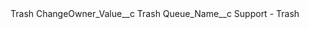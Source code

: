 <?xml version="1.0" encoding="UTF-8"?>
<CustomMetadata xmlns="http://soap.sforce.com/2006/04/metadata" xmlns:xsi="http://www.w3.org/2001/XMLSchema-instance" xmlns:xsd="http://www.w3.org/2001/XMLSchema">
    <label>Trash</label>
    <values>
        <field>ChangeOwner_Value__c</field>
        <value xsi:type="xsd:string">Trash</value>
    </values>
    <values>
        <field>Queue_Name__c</field>
        <value xsi:type="xsd:string">Support - Trash</value>
    </values>
</CustomMetadata>
